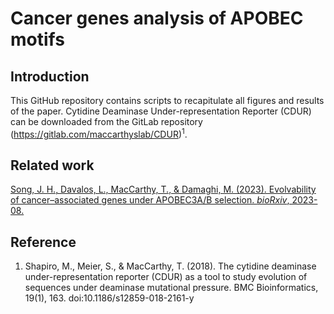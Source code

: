 # Cancer genes analysis of APOBEC motifs
## Introduction
This GitHub repository contains scripts to recapitulate all figures and results of the paper. Cytidine Deaminase Under-representation Reporter (CDUR) can be downloaded from the GitLab repository (https://gitlab.com/maccarthyslab/CDUR)<sup>1</sup>. 

## Related work
[Song, J. H., Davalos, L., MacCarthy, T., & Damaghi, M. (2023). Evolvability of cancer–associated genes under APOBEC3A/B selection. *bioRxiv*, 2023-08.](https://www.biorxiv.org/content/10.1101/2023.08.27.554991v1.abstract)

## Reference
1. Shapiro, M., Meier, S., & MacCarthy, T. (2018). The cytidine deaminase under-representation reporter (CDUR) as a tool to study evolution of sequences under deaminase mutational pressure. BMC Bioinformatics, 19(1), 163. doi:10.1186/s12859-018-2161-y
